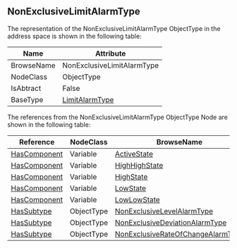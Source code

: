 <!-- objecttype -->
## NonExclusiveLimitAlarmType
  
The representation of the NonExclusiveLimitAlarmType ObjectType in the address space is shown in the following table:  

|Name|Attribute|
|---|---|
|BrowseName|NonExclusiveLimitAlarmType|
|NodeClass|ObjectType|
|IsAbtract|False|
|BaseType|[LimitAlarmType](../../../Part9/ObjectTypes/LimitAlarmType/readme.md)|

The references from the NonExclusiveLimitAlarmType ObjectType Node are shown in the following table:  

|Reference|NodeClass|BrowseName|DataType|TypeDefinition|ModellingRule|
|---|---|---|---|---|---|
|[HasComponent](../../../Part3/ReferenceTypes/HasComponent/readme.md)|Variable|[ActiveState](#ActiveState)|[LocalizedText](../../../Part3/DataTypes/LocalizedText/readme.md)|[TwoStateVariableType](../../Part9/VariableTypes/TwoStateVariableType/readme.md)|[Mandatory](../../Objects/Mandatory/readme.md)|
|[HasComponent](../../../Part3/ReferenceTypes/HasComponent/readme.md)|Variable|[HighHighState](#HighHighState)|[LocalizedText](../../../Part3/DataTypes/LocalizedText/readme.md)|[TwoStateVariableType](../../Part9/VariableTypes/TwoStateVariableType/readme.md)|[Optional](../../Objects/Optional/readme.md)|
|[HasComponent](../../../Part3/ReferenceTypes/HasComponent/readme.md)|Variable|[HighState](#HighState)|[LocalizedText](../../../Part3/DataTypes/LocalizedText/readme.md)|[TwoStateVariableType](../../Part9/VariableTypes/TwoStateVariableType/readme.md)|[Optional](../../Objects/Optional/readme.md)|
|[HasComponent](../../../Part3/ReferenceTypes/HasComponent/readme.md)|Variable|[LowState](#LowState)|[LocalizedText](../../../Part3/DataTypes/LocalizedText/readme.md)|[TwoStateVariableType](../../Part9/VariableTypes/TwoStateVariableType/readme.md)|[Optional](../../Objects/Optional/readme.md)|
|[HasComponent](../../../Part3/ReferenceTypes/HasComponent/readme.md)|Variable|[LowLowState](#LowLowState)|[LocalizedText](../../../Part3/DataTypes/LocalizedText/readme.md)|[TwoStateVariableType](../../Part9/VariableTypes/TwoStateVariableType/readme.md)|[Optional](../../Objects/Optional/readme.md)|
|[HasSubtype](../../../Part3/ReferenceTypes/HasSubtype/readme.md)|ObjectType|[NonExclusiveLevelAlarmType](#NonExclusiveLevelAlarmType)||||
|[HasSubtype](../../../Part3/ReferenceTypes/HasSubtype/readme.md)|ObjectType|[NonExclusiveDeviationAlarmType](#NonExclusiveDeviationAlarmType)||||
|[HasSubtype](../../../Part3/ReferenceTypes/HasSubtype/readme.md)|ObjectType|[NonExclusiveRateOfChangeAlarmType](#NonExclusiveRateOfChangeAlarmType)||||


